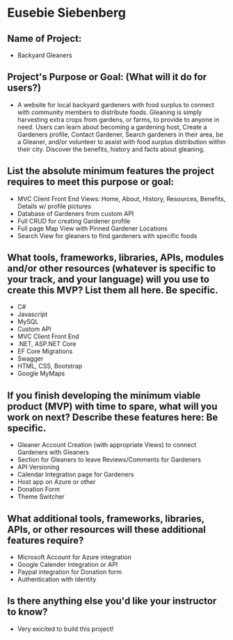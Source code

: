 # Eusebie Siebenberg

## Name of Project:
* Backyard Gleaners

## Project's Purpose or Goal: (What will it do for users?)
* A website for local backyard gardeners with food surplus to connect with community members to distribute foods. Gleaning is simply harvesting extra crops from gardens, or farms, to provide to anyone in need. Users can learn about becoming a gardening host, Create a Gardeners profile, Contact Gardener, Search gardeners in their area, be a Gleaner, and/or volunteer to assist with food surplus distribution within their city. Discover the benefits, history and facts about gleaning. 

## List the absolute minimum features the project requires to meet this purpose or goal:
* MVC Client Front End Views: Home, About, History, Resources, Benefits, Details w/ profile pictures
* Database of Gardeners from custom API
* Full CRUD for creating Gardener profile
* Full page Map View with Pinned Gardener Locations
* Search View for gleaners to find gardeners with specific foods

## What tools, frameworks, libraries, APIs, modules and/or other resources (whatever is specific to your track, and your language) will you use to create this MVP? List them all here. Be specific.
* C#
* Javascript
* MySQL
* Custom API
* MVC Client Front End
* .NET, ASP.NET Core
* EF Core Migrations
* Swagger
* HTML, CSS, Bootstrap
* Google MyMaps

## If you finish developing the minimum viable product (MVP) with time to spare, what will you work on next? Describe these features here: Be specific.
* Gleaner Account Creation (with appropriate Views) to connect Gardeners with Gleaners
* Section for Gleaners to leave Reviews/Comments for Gardeners
* API Versioning
* Calendar Integration page for Gardeners
* Host app on Azure or other
* Donation Form
* Theme Switcher

## What additional tools, frameworks, libraries, APIs, or other resources will these additional features require?
* Microsoft Account for Azure integration
* Google Calender Integration or API
* Paypal integration for Donation form
* Authentication with Identity

## Is there anything else you'd like your instructor to know?
* Very exicited to build this project!